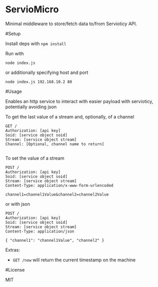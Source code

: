 ServioMicro
===

Minimal middleware to store/fetch data to/from Servioticy API.


#Setup

Install deps with `npm install`

Run with

`node index.js`

or additionally specifying host and port

`node index.js 192.168.10.2 80`

#Usage

Enables an http service to interact with easier payload with servioticy, potentially avoiding json

To get the last value of a stream and, optionally, of a channel

```
GET /
Authorization: [api key]
Soid: [service object soid]
Stream: [service object stream]
Channel: [Optional, channel name to return]


```

To set the value of a stream


```
POST /
Authorization: [api key]
Soid: [service object soid]
Stream: [service object stream]
Content-Type: application/x-www-form-urlencoded

channel1=channel1Value&channel2=channel2Value
```

or with json

```
POST /
Authorization: [api key]
Soid: [service object soid]
Stream: [service object stream]
Content-Type: application/json

{ "channel1": "channel1Value", "channel2" }
```

Extras: 

- `GET /now` will return the current timestamp on the machine

#License

MIT
